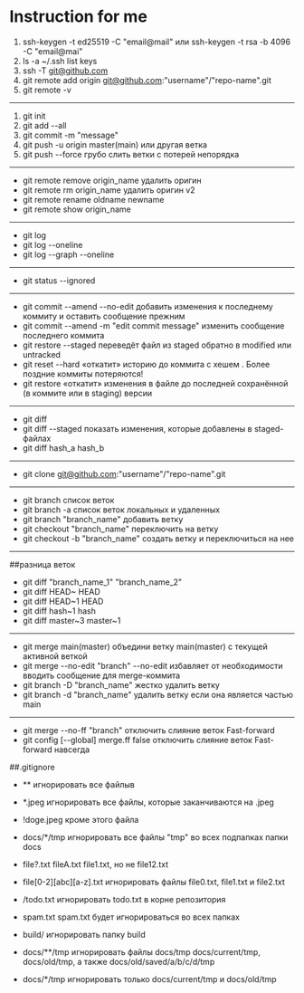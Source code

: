 # Instruction for me

1. ssh-keygen -t ed25519 -C "email@mail" или ssh-keygen -t rsa -b 4096 -C "email@mai"
2. ls -a ~/.ssh list keys
3. ssh -T git@github.com
4. git remote add origin git@github.com:"username"/"repo-name".git
5. git remote -v

---

1. git init
2. git add --all
3. git commit -m "message"
4. git push -u origin master(main) или другая ветка
5. git push --force грубо слить ветки с потерей непорядка

---

- git remote remove origin_name удалить оригин
- git remote rm origin_name удалить оригин v2
- git remote rename oldname newname
- git remote show origin_name

---

- git log
- git log --oneline
- git log --graph --oneline

---

- git status --ignored

---

- git commit --amend --no-edit добавить изменения к последнему коммиту и оставить сообщение прежним
- git commit --amend -m "edit commit message" изменить сообщение последнего коммита
- git restore --staged <file> переведёт файл из staged обратно в modified или untracked
- git reset --hard <commit hash> «откатит» историю до коммита с хешем <hash>. Более поздние коммиты потеряются!
- git restore <file> «откатит» изменения в файле до последней сохранённой (в коммите или в staging) версии

---

- git diff
- git diff --staged показать изменения, которые добавлены в staged-файлах
- git diff hash_a hash_b

---

- git clone git@github.com:"username"/"repo-name".git

---

- git branch список веток
- git branch -a список веток локальных и удаленных
- git branch "branch_name" добавить ветку
- git checkout "branch_name" переключить на ветку
- git checkout -b "branch_name" создать ветку и переключиться на нее

---

##разница веток

- git diff "branch_name_1" "branch_name_2" 
- git diff HEAD~ HEAD
- git diff HEAD~1 HEAD
- git diff hash~1 hash
- git diff master~3 master~1

---

- git merge main(master) объедини ветку main(master) с текущей активной веткой
- git merge --no-edit "branch" --no-edit избавляет от необходимости вводить сообщение для merge-коммита
- git branch -D "branch_name" жестко удалить ветку
- git branch -d "branch_name" удалить ветку если она является частью main

---

- git merge --no-ff "branch" отключить слияние веток Fast-forward
- git config [--global] merge.ff false отключить слияние веток Fast-forward навсегда

##.gitignore
- ** игнорировать все файлыв

- *.jpeg игнорировать все файлы, которые заканчиваются на .jpeg
- !doge.jpeg кроме этого файла
- docs/*/tmp игнорировать все файлы "tmp" во всех подпапках папки docs
- file?.txt fileA.txt file1.txt, но не file12.txt
- file[0-2][abc][a-z].txt игнорировать файлы file0.txt, file1.txt и file2.txt

- /todo.txt игнорировать todo.txt в корне репозитория
- spam.txt spam.txt будет игнорироваться во всех папках

- build/ игнорировать папку build

- docs/**/tmp игнорировать файлы docs/tmp docs/current/tmp, docs/old/tmp, а также docs/old/saved/a/b/c/d/tmp
- docs/*/tmp игнорировать только docs/current/tmp и docs/old/tmp